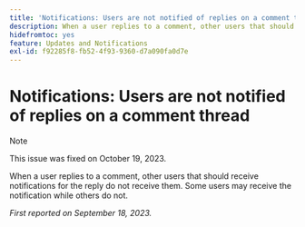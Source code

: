 ```yaml
---
title: 'Notifications: Users are not notified of replies on a comment thread'
description: When a user replies to a comment, other users that should receive notifications for the reply do not receive them. Some users may receive the notification while others do not.
hidefromtoc: yes
feature: Updates and Notifications
exl-id: f92285f8-fb52-4f93-9360-d7a090fa0d7e
---
```

# Notifications: Users are not notified of replies on a comment thread

>[!NOTE]
>
>This issue was fixed on October 19, 2023.

When a user replies to a comment, other users that should receive notifications for the reply do not receive them. Some users may receive the notification while others do not.

_First reported on September 18, 2023._
